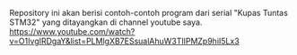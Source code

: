 Repository ini akan berisi contoh-contoh program dari serial "Kupas Tuntas STM32" yang ditayangkan di channel youtube saya.
https://www.youtube.com/watch?v=O1IvgIRDgaY&list=PLMlgXB7ESsualAhuW3TIlPMZp9hiI5Lx3
